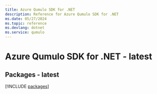 ```yaml
---
title: Azure Qumulo SDK for .NET
description: Reference for Azure Qumulo SDK for .NET
ms.date: 05/27/2024
ms.topic: reference
ms.devlang: dotnet
ms.service: qumulo
---
```

# Azure Qumulo SDK for .NET - latest
## Packages - latest
[!INCLUDE [packages](qumulo-index.md)]